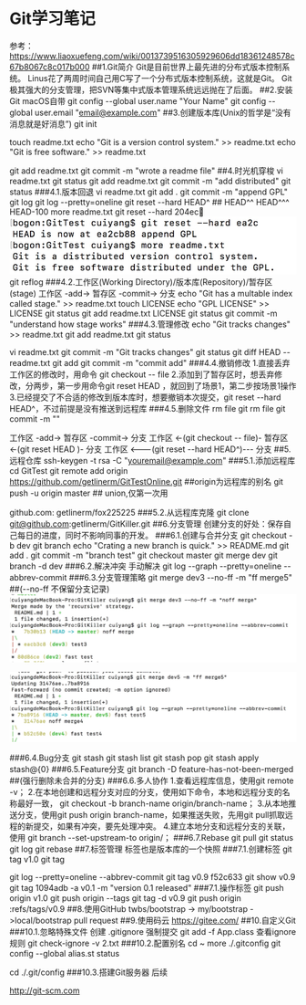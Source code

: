 # Git学习笔记
参考：https://www.liaoxuefeng.com/wiki/0013739516305929606dd18361248578c67b8067c8c017b000
##1.Git简介
Git是目前世界上最先进的分布式版本控制系统。
Linus花了两周时间自己用C写了一个分布式版本控制系统，这就是Git。
Git极其强大的分支管理，把SVN等集中式版本管理系统远远抛在了后面。
##2.安装Git
macOS自带
git config --global user.name "Your Name"
git config --global user.email "email@example.com"
##3.创建版本库(Unix的哲学是“没有消息就是好消息”)
git init

touch readme.txt
echo "Git is a version control system." >> readme.txt 
echo "Git is free software." >> readme.txt

git add readme.txt 
git commit -m "wrote a readme file"
##4.时光机穿梭
vi readme.txt
git status
git add readme.txt 
git commit -m "add distributed"
git status
###4.1.版本回退
vi readme.txt
git add .
git commit -m "append GPL"
git log
git log --pretty=oneline
git reset --hard HEAD^  ## HEAD^^ HEAD^^^ HEAD-100
more readme.txt
git reset --hard 204ec
![-w462](media/15356829685242/15357040716642.jpg)
git reflog
###4.2.工作区(Working Directory)/版本库(Repository)/暂存区(stage)
工作区 -add-> 暂存区 -commit-> 分支
echo "Git has a multable index called stage." >> readme.txt 
touch LICENSE
echo "GPL LICENSE" >> LICENSE 
git status
git add readme.txt LICENSE
git status
git commit -m "understand how stage works"
###4.3.管理修改
echo "Git tracks changes" >> readme.txt
git add readme.txt 
git status

vi readme.txt 
git commit -m "Git tracks changes"
git status
git diff HEAD -- readme.txt 
git add
git commit -m "commit add"
###4.4.撤销修改
1.直接丢弃工作区的修改时，用命令
git checkout -- file
2.添加到了暂存区时，想丢弃修改，分两步，第一步用命令git reset HEAD <file>，就回到了场景1，第二步按场景1操作
3.已经提交了不合适的修改到版本库时，想要撤销本次提交，git reset --hard HEAD^，不过前提是没有推送到远程库 
###4.5.删除文件
rm file
git rm file 
git commit -m ""

工作区 -add-> 暂存区 -commit-> 分支
工作区 <-(git checkout -- file)- 暂存区 <-(git reset HEAD <file>)- 分支
工作区 <---(git reset --hard  HEAD^)--- 分支
##5.远程仓库
ssh-keygen -t rsa -C "youremail@example.com"
###5.1.添加远程库
cd GitTest 
git remote add origin https://github.com/getlinerm/GitTestOnline.git ##origin为远程库的别名
git push -u origin master ## union,仅第一次用

github.com: getlinerm/fox225225
###5.2.从远程库克隆
git clone git@github.com:getlinerm/GitKiller.git
##6.分支管理
创建分支的好处：保存自己每日的进度，同时不影响同事的开发。
###6.1.创建与合并分支
git checkout -b dev
git branch
echo "Crating a new branch is quick." >> README.md
git add .
git commit -m "branch test"
git checkout master
git merge dev
git branch -d dev
###6.2.解决冲突
手动解决
git log --graph --pretty=oneline --abbrev-commit
###6.3.分支管理策略
git merge dev3 --no-ff -m "ff merge5"  ##(--no-ff 不保留分支记录)
![-w820](media/15356829685242/15357286478482.jpg)

![-w826](media/15356829685242/15357290856042.jpg)

###6.4.Bug分支
git stash
git stash list
git stash pop
git stash apply stash@{0}
###6.5.Feature分支
 git branch -D feature-has-not-been-merged ##(强行删除未合并的分支)
###6.6.多人协作
1.查看远程库信息，使用git remote -v；
2.在本地创建和远程分支对应的分支，使用如下命令，本地和远程分支的名称最好一致，
git checkout -b branch-name origin/branch-name；
3.从本地推送分支，使用git push origin branch-name，如果推送失败，先用git pull抓取远程的新提交，如果有冲突，要先处理冲突。
4.建立本地分支和远程分支的关联，使用
git branch --set-upstream-to <branch-name> origin/<branch-name>；
###6.7.Rebase
git pull
git status
git log
git rebase
##7.标签管理
标签也是版本库的一个快照
###7.1.创建标签
git tag v1.0
git tag

git log --pretty=oneline --abbrev-commit
git tag v0.9 f52c633
git show v0.9
git tag 1094adb -a v0.1 -m "version 0.1 released"
###7.1.操作标签
git push origin v1.0
git push origin --tags
git tag -d v0.9
git push origin :refs/tags/v0.9
##8.使用GitHub
twbs/bootstrap -> my/bootstrap ->local/bootstrap
pull request
##9.使用码云
https://gitee.com/
##10.自定义Git
###10.1.忽略特殊文件
创建 .gitignore
强制提交 git add -f App.class
查看ignore规则 git check-ignore -v 2.txt
###10.2.配置别名
cd ~
more ./.gitconfig 
git config --global alias.st status

cd ./.git/config
###10.3.搭建Git服务器
后续

http://git-scm.com